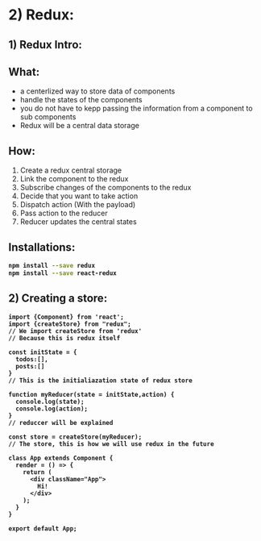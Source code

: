 # 2) Redux:


## 1) Redux Intro:

## What:
- a centerlized way to store data of components
- handle the states of the components  
- you do not have to kepp passing the information from a component to sub components
- Redux will be a central data storage


## How:

1. Create a redux central storage
2. Link the component to the redux
3. Subscribe changes of the components to the redux
4. Decide that you want to take action
5. Dispatch action (With the payload)
6. Pass action to the reducer
7. Reducer updates the central states



## Installations:

<b>

```bash
npm install --save redux
npm install --save react-redux
```

</b>





## 2) Creating a store:

<b>

```Js
import {Component} from 'react';
import {createStore} from "redux";
// We import createStore from 'redux'
// Because this is redux itself

const initState = {
  todos:[],
  posts:[]
}
// This is the initialiazation state of redux store

function myReducer(state = initState,action) {
  console.log(state);
  console.log(action);
}
// reduccer will be explained

const store = createStore(myReducer);
// The store, this is how we will use redux in the future

class App extends Component {
  render = () => {
    return (
      <div className="App">
        Hi!
      </div>
    );
  }
}

export default App;
```

</b>





















